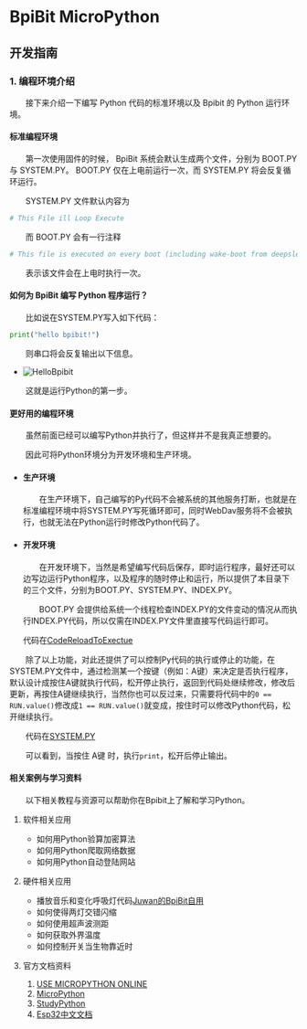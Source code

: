 # **BpiBit MicroPython**

## **开发指南**

### 1. 编程环境介绍

&emsp;&emsp;接下来介绍一下编写 Python 代码的标准环境以及 Bpibit 的 Python 运行环境。

#### 标准编程环境

&emsp;&emsp;第一次使用固件的时候， BpiBit 系统会默认生成两个文件，分别为 BOOT.PY 与 SYSTEM.PY。 BOOT.PY 仅在上电前运行一次，而 SYSTEM.PY 将会反复循环运行。

&emsp;&emsp;SYSTEM.PY 文件默认内容为 
```python 
# This File ill Loop Execute
```
&emsp;&emsp;而 BOOT.PY 会有一行注释 
``` python
# This file is executed on every boot (including wake-boot from deepsleep)
```
&emsp;&emsp;表示该文件会在上电时执行一次。

#### 如何为 BpiBit 编写 Python 程序运行？

&emsp;&emsp;比如说在SYSTEM.PY写入如下代码：

```python
print("hello bpibit!")
```

&emsp;&emsp;则串口将会反复输出以下信息。

- ![HelloBpibit](https://github.com/yelvlab/BPI-BIT/raw/master/Code/MicroPython/ReadMe/HelloBpibit.png)

&emsp;&emsp;这就是运行Python的第一步。

#### 更好用的编程环境

&emsp;&emsp;虽然前面已经可以编写Python并执行了，但这样并不是我真正想要的。

&emsp;&emsp;因此可将Python环境分为开发环境和生产环境。

- #### 生产环境

	&emsp;&emsp;在生产环境下，自己编写的Py代码不会被系统的其他服务打断，也就是在标准编程环境中将SYSTEM.PY写死循环即可，同时WebDav服务将不会被执行，也就无法在Python运行时修改Python代码了。

- #### 开发环境

	&emsp;&emsp;在开发环境下，当然是希望编写代码后保存，即时运行程序，最好还可以边写边运行Python程序，以及程序的随时停止和运行，所以提供了本目录下的三个文件，分别为BOOT.PY、SYSTEM.PY、INDEX.PY。

	&emsp;&emsp;BOOT.PY 会提供给系统一个线程检查INDEX.PY的文件变动的情况从而执行INDEX.PY代码，所以仅需在INDEX.PY文件里直接写代码运行即可。
		
	代码在[CodeReloadToExectue](CodeReloadToExectue)

&emsp;&emsp;除了以上功能，对此还提供了可以控制Py代码的执行或停止的功能，在SYSTEM.PY文件中，通过检测某一个按键（例如：A键）来决定是否执行程序，默认设计成按住A键就执行代码，松开停止执行，返回到代码处继续修改，修改后更新，再按住A键继续执行，当然你也可以反过来，只需要将代码中的`0 == RUN.value()`修改成`1 == RUN.value()`就变成，按住时可以修改Python代码，松开继续执行。

&emsp;&emsp;代码在[SYSTEM.PY](CodeReloadToExectue/SYSTEM.PY)

&emsp;&emsp;可以看到，当按住 A键 时，执行`print`，松开后停止输出。

#### 相关案例与学习资料

&emsp;&emsp;以下相关教程与资源可以帮助你在Bpibit上了解和学习Python。

1. 软件相关应用

   - 如何用Python验算加密算法
   - 如何用Python爬取网络数据
   - 如何用Python自动登陆网站
   
2. 硬件相关应用

   - 播放音乐和变化呼吸灯代码[Juwan的BpiBit自用](https://github.com/yelvlab/BPI-BIT/tree/master/Code/MicroPython/JuwanBit)
   - 如何使得两灯交错闪缩
   - 如何使用超声波测距
   - 如何获取外界温度
   - 如何控制开关当生物靠近时

3. 官方文档资料

   1. [USE MICROPYTHON ONLINE](http://www.micropython.org/unicorn)
   2. [MicroPython](http://docs.micropython.org/en/latest/esp8266/)
   3. [StudyPython](http://www.runoob.com/python/python-intro.html)
   4. [Esp32中文文档](https://docs.singtown.com/micropython/zh/latest/esp32/index.html)
